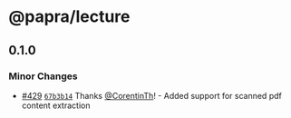 # @papra/lecture

## 0.1.0

### Minor Changes

- [#429](https://github.com/papra-hq/papra/pull/429) [`67b3b14`](https://github.com/papra-hq/papra/commit/67b3b14cdfa994874c695b9d854a93160ba6a911) Thanks [@CorentinTh](https://github.com/CorentinTh)! - Added support for scanned pdf content extraction
